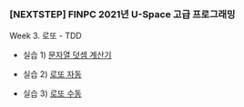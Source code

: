 ### [NEXTSTEP] FINPC 2021년 U-Space 고급 프로그래밍

 Week 3. 로또 - TDD

 - 실습 1) [문자열 덧셈 계산기](https://github.com/plumwiserim/java-lotto/blob/master/docs/StringAdditionCalculator.md)

 - 실습 2) [로또 자동](https://github.com/plumwiserim/java-lotto/blob/master/docs/LottoAuto.md)
 
 - 실습 3) [로또 수동](https://github.com/plumwiserim/java-lotto/blob/master/docs/LottoManual.md)
